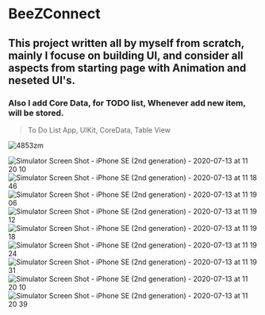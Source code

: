 # BeeZConnect

## This project written all by myself from scratch, mainly I focuse on building UI, and consider all aspects from starting page with Animation and neseted UI's.

### Also I add Core Data, for TODO list, Whenever add new item, will be stored.

> To Do List App, UIKit, CoreData, Table View


![4853zm](https://user-images.githubusercontent.com/46062128/87337536-71e52e80-c4f8-11ea-95ec-266ea219d6f5.gif)

![Simulator Screen Shot - iPhone SE (2nd generation) - 2020-07-13 at 11 20 10](https://user-images.githubusercontent.com/46062128/87339437-75c68000-c4fb-11ea-9b55-6afe0052fa6d.png)  ![Simulator Screen Shot - iPhone SE (2nd generation) - 2020-07-13 at 11 18 46](https://user-images.githubusercontent.com/46062128/87339445-78c17080-c4fb-11ea-9b76-76cd8f218491.png)  ![Simulator Screen Shot - iPhone SE (2nd generation) - 2020-07-13 at 11 19 06](https://user-images.githubusercontent.com/46062128/87339452-7e1ebb00-c4fb-11ea-82a7-efc922ac76c3.png)  ![Simulator Screen Shot - iPhone SE (2nd generation) - 2020-07-13 at 11 19 12](https://user-images.githubusercontent.com/46062128/87339521-97276c00-c4fb-11ea-9753-234991e4b177.png)  ![Simulator Screen Shot - iPhone SE (2nd generation) - 2020-07-13 at 11 19 18](https://user-images.githubusercontent.com/46062128/87339531-9abaf300-c4fb-11ea-9882-f61e4329f309.png)  ![Simulator Screen Shot - iPhone SE (2nd generation) - 2020-07-13 at 11 19 24](https://user-images.githubusercontent.com/46062128/87339546-a0183d80-c4fb-11ea-823f-254e471ef07a.png)  ![Simulator Screen Shot - iPhone SE (2nd generation) - 2020-07-13 at 11 19 31](https://user-images.githubusercontent.com/46062128/87339556-a3abc480-c4fb-11ea-980d-e4ba864677ba.png)  ![Simulator Screen Shot - iPhone SE (2nd generation) - 2020-07-13 at 11 20 10](https://user-images.githubusercontent.com/46062128/87339567-a7d7e200-c4fb-11ea-8bdc-192154fcdaa2.png)  ![Simulator Screen Shot - iPhone SE (2nd generation) - 2020-07-13 at 11 20 39](https://user-images.githubusercontent.com/46062128/87339576-ab6b6900-c4fb-11ea-8541-1089f596c1b5.png)

